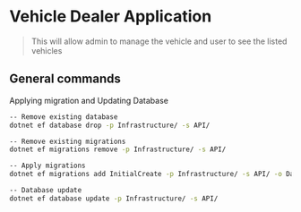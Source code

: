 # Vehicle Dealer Application

> This will allow admin to manage the vehicle and user to see the listed vehicles

## General commands

Applying migration and Updating Database

```bash
-- Remove existing database
dotnet ef database drop -p Infrastructure/ -s API/

-- Remove existing migrations
dotnet ef migrations remove -p Infrastructure/ -s API/

-- Apply migrations
dotnet ef migrations add InitialCreate -p Infrastructure/ -s API/ -o Data/Migrations

-- Database update
dotnet ef database update -p Infrastructure/ -s API/
```
